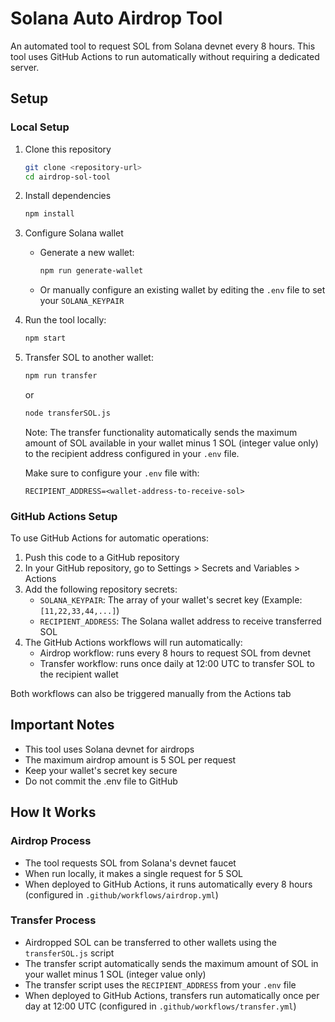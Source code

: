 # Solana Auto Airdrop Tool

An automated tool to request SOL from Solana devnet every 8 hours. This tool uses GitHub Actions to run automatically without requiring a dedicated server.

## Setup

### Local Setup

1. Clone this repository

   ```bash
   git clone <repository-url>
   cd airdrop-sol-tool
   ```

2. Install dependencies

   ```bash
   npm install
   ```

3. Configure Solana wallet
   - Generate a new wallet:
     ```bash
     npm run generate-wallet
     ```
   - Or manually configure an existing wallet by editing the `.env` file to set your `SOLANA_KEYPAIR`
4. Run the tool locally:

   ```bash
   npm start
   ```

5. Transfer SOL to another wallet:

   ```bash
   npm run transfer
   ```

   or

   ```bash
   node transferSOL.js
   ```

   Note: The transfer functionality automatically sends the maximum amount of SOL available in your wallet minus 1 SOL (integer value only) to the recipient address configured in your `.env` file.

   Make sure to configure your `.env` file with:

   ```
   RECIPIENT_ADDRESS=<wallet-address-to-receive-sol>
   ```

### GitHub Actions Setup

To use GitHub Actions for automatic operations:

1. Push this code to a GitHub repository
2. In your GitHub repository, go to Settings > Secrets and Variables > Actions
3. Add the following repository secrets:
   - `SOLANA_KEYPAIR`: The array of your wallet's secret key (Example: `[11,22,33,44,...]`)
   - `RECIPIENT_ADDRESS`: The Solana wallet address to receive transferred SOL
4. The GitHub Actions workflows will run automatically:
   - Airdrop workflow: runs every 8 hours to request SOL from devnet
   - Transfer workflow: runs once daily at 12:00 UTC to transfer SOL to the recipient wallet

Both workflows can also be triggered manually from the Actions tab

## Important Notes

- This tool uses Solana devnet for airdrops
- The maximum airdrop amount is 5 SOL per request
- Keep your wallet's secret key secure
- Do not commit the .env file to GitHub

## How It Works

### Airdrop Process

- The tool requests SOL from Solana's devnet faucet
- When run locally, it makes a single request for 5 SOL
- When deployed to GitHub Actions, it runs automatically every 8 hours (configured in `.github/workflows/airdrop.yml`)

### Transfer Process

- Airdropped SOL can be transferred to other wallets using the `transferSOL.js` script
- The transfer script automatically sends the maximum amount of SOL in your wallet minus 1 SOL (integer value only)
- The transfer script uses the `RECIPIENT_ADDRESS` from your `.env` file
- When deployed to GitHub Actions, transfers run automatically once per day at 12:00 UTC (configured in `.github/workflows/transfer.yml`)
